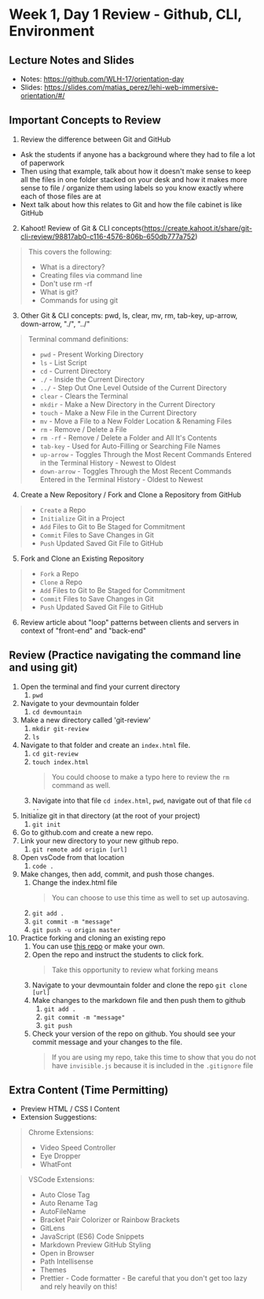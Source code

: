 # Week 1, Day 1 Review - Github, CLI, Environment

## Lecture Notes and Slides

- Notes: https://github.com/WLH-17/orientation-day
- Slides: https://slides.com/matias_perez/lehi-web-immersive-orientation/#/

## Important Concepts to Review

1. Review the difference between Git and GitHub
- Ask the students if anyone has a background where they had to file a lot of paperwork
- Then using that example, talk about how it doesn't make sense to keep all the files in one folder stacked on your desk and how it makes more sense to file / organize them using labels so you know exactly where each of those files are at
- Next talk about how this relates to Git and how the file cabinet is like GitHub 

2. Kahoot! Review of Git & CLI concepts(https://create.kahoot.it/share/git-cli-review/98817ab0-c116-4576-806b-650db777a752)

> This covers the following:
>
> - What is a directory?
> - Creating files via command line
> - Don't use rm -rf
> - What is git?
> - Commands for using git

3. Other Git & CLI concepts: pwd, ls, clear, mv, rm, tab-key, up-arrow, down-arrow, "./", "../"

> Terminal command definitions:
>
> - `pwd` - Present Working Directory
> - `ls` - List Script
> - `cd` - Current Directory
> - `./` - Inside the Current Directory
> - `../` - Step Out One Level Outside of the Current Directory
> - `clear` - Clears the Terminal
> - `mkdir` - Make a New Directory in the Current Directory
> - `touch` - Make a New File in the Current Directory
> - `mv` - Move a File to a New Folder Location & Renaming Files
> - `rm` - Remove / Delete a File
> - `rm -rf` - Remove / Delete a Folder and All It's Contents
> - `tab-key` - Used for Auto-Filling or Searching File Names
> - `up-arrow` - Toggles Through the Most Recent Commands Entered in the Terminal History - Newest to Oldest
> - `down-arrow` - Toggles Through the Most Recent Commands Entered in the Terminal History - Oldest to Newest


4. Create a New Repository / Fork and Clone a Repository from GitHub
> - `Create` a Repo
> - `Initialize` Git in a Project
> - `Add` Files to Git to Be Staged for Commitment
> - `Commit` Files to Save Changes in Git
> - `Push` Updated Saved Git File to GitHub

5. Fork and Clone an Existing Repository
> - `Fork` a Repo
> - `Clone` a Repo
> - `Add` Files to Git to Be Staged for Commitment
> - `Commit` Files to Save Changes in Git
> - `Push` Updated Saved Git File to GitHub

6. Review article about "loop" patterns between clients and servers in context of "front-end" and "back-end"


## Review (Practice navigating the command line and using git)

1. Open the terminal and find your current directory
   1. `pwd`
2. Navigate to your devmountain folder
   1. `cd devmountain`
3. Make a new directory called 'git-review'
   1. `mkdir git-review`
   2. `ls`
4. Navigate to that folder and create an `index.html` file.
   1. `cd git-review`
   2. `touch index.html`
      > You could choose to make a typo here to review the `rm` command as well.
   3. Navigate into that file `cd index.html`, `pwd`, navigate out of that file `cd ..`
5. Initialize git in that directory (at the root of your project)
   1. `git init`
6. Go to github.com and create a new repo.
7. Link your new directory to your new github repo.
   1. `git remote add origin [url]`
8. Open vsCode from that location
   1. `code .`
9. Make changes, then add, commit, and push those changes.
   1. Change the index.html file
      > You can choose to use this time as well to set up autosaving.
   2. `git add .`
   3. `git commit -m "message"`
   4. `git push -u origin master`
10. Practice forking and cloning an existing repo
    1. You can use [this repo](https://github.com/andrewwestenskow/forking-practice) or make your own.
    2. Open the repo and instruct the students to click fork.
       > Take this opportunity to review what forking means
    3. Navigate to your devmountain folder and clone the repo `git clone [url]`
    4. Make changes to the markdown file and then push them to github
       1. `git add .`
       2. `git commit -m "message"`
       3. `git push`
    5. Check your version of the repo on github. You should see your commit message and your changes to the file.
       > If you are using my repo, take this time to show that you do not have `invisible.js` because it is included in the `.gitignore` file

   ## Extra Content (Time Permitting)
   - Preview HTML / CSS I Content
   - Extension Suggestions:
   
   > Chrome Extensions:
   > - Video Speed Controller
   > - Eye Dropper
   > - WhatFont

   > VSCode Extensions:
   > - Auto Close Tag
   > - Auto Rename Tag
   > - AutoFileName
   > - Bracket Pair Colorizer or Rainbow Brackets
   > - GitLens
   > - JavaScript (ES6) Code Snippets
   > - Markdown Preview GitHub Styling
   > - Open in Browser
   > - Path Intellisense
   > - Themes
   > - Prettier - Code formatter - Be careful that you don't get too lazy and rely heavily on this!